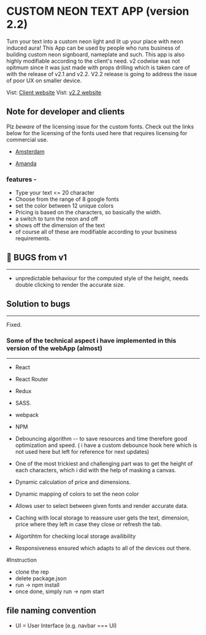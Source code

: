 # CUSTOM NEON TEXT APP (version 2.2)

Turn your text into a custom neon light and lit up your place with neon induced aura! This App can be used by people who runs business of building custom neon signboard, nameplate and such. This app is also highly modifiable according to the client's need.
v2 codwise was not opitmum since it was just made with props drilling which is taken care of with the release of  v2.1 and v2.2.
V2.2 release is going to address the issue of poor UX on smaller device.

Vist: [Client website](...)
Vist: [v2.2 website](...)

## Note for developer and clients

Plz _beware_ of the licensing issue for the custom fonts.
Check out the links below for the licensing of the fonts used here that requires licensing for commercial use.

- [Amsterdam](https://www.cdnfonts.com/amsterdam-2.font)

- [Amanda](https://www.cdnfonts.com/amanda.font)

### features -

- Type your text <= 20 character
- Choose from the range of 8 google fonts
- set the color between 12 unique colors
- Pricing is based on the characters, so basically the width.
- a switch to turn the neon and off
- shows off the dimension of the text
- of course all of these are modifiable according to your business requirements.

## :bug: BUGS from v1

---

- unpredictable behaviour for the computed style of the height, needs double clicking to render the accurate size.

## Solution to bugs

---

Fixed.

### Some of the technical aspect i have implemented in this version of the webApp (almost)

---
- React 

- React Router

- Redux

- SASS.

- webpack

- NPM

- Debouncing algorithm -- to save resources and time therefore good optimization and speed. ( i have a custom debounce hook here which is not used here but left for reference for next updates)

- One of the most trickiest and challenging part was to get the height of each characters, which i did with the help of masking a canvas.

- Dynamic calculation of price and dimensions.

- Dynamic mapping of colors to set the neon color

- Allows user to select between given fonts and render accurate data.

- Caching with local storage to reassure user gets the text, dimension, price where they left in case they close or refresh the tab.

- Algortihtm for checking local storage availibility

- Responsiveness ensured which adapts to all of the devices out there.


#Instruction

- clone the rep
- delete package.json
- run -> npm install 
- once done, simply run -> npm start

## file naming convention

- UI = User Interface (e.g. navbar === UI)